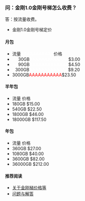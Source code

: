 ### 问：金刚1.0金刚号梯怎么收费？

答：按流量收费。

- 金刚1.0金刚号梯定价

#### 月包
- 流量<font color="White">AAAAAAAAAAA</font>价格
- <font color="White">AA</font>30GB<font color="White">AAAAAAAAAAAAA</font>$3.00
- <font color="White">AA</font>90GB<font color="White">AAAAAAAAAAAAA</font>$4.50
- <font color="White">A</font>300GB<font color="White">AAAAAAAAAAAAA</font>$9.20
- 3000GB<font color="Red">AAAAAAAAAAA</font>$23.50

#### 半年包
- 流量          价格
- 180GB        $15.00
- 540GB        $22.50
- 1800GB       $46.00
- 18000GB      $117.50

#### 年包
- 流量          价格
- 360GB        $27.00
- 1080GB       $40.00
- 3600GB       $82.00
- 36000GB      $212.00

#### 推荐阅读
- [关于金刚梯价格等](https://a2zitpro.github.io/web/列表-金刚梯价格)
- [问题与解答](https://a2zitpro.github.io/web/列表-问题与解答)
